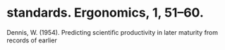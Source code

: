 # standards. Ergonomics, 1, 51–60.

Dennis, W. (1954). Predicting scientiﬁc productivity in later maturity from records of earlier